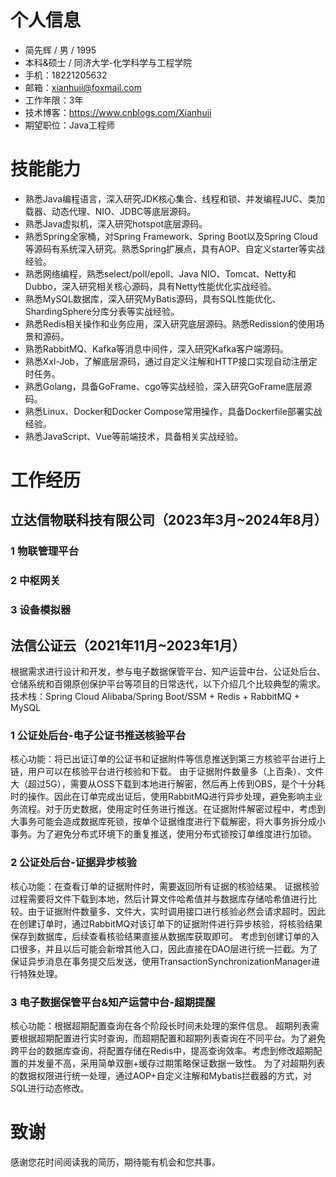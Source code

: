 # 个人信息
- 简先辉 / 男 / 1995
- 本科&硕士 / 同济大学-化学科学与工程学院
- 手机：18221205632
- 邮箱：xianhuii@foxmail.com
- 工作年限：3年
- 技术博客：https://www.cnblogs.com/Xianhuii
- 期望职位：Java工程师

# 技能能力
- 熟悉Java编程语言，深入研究JDK核心集合、线程和锁、并发编程JUC、类加载器、动态代理、NIO、JDBC等底层源码。
- 熟悉Java虚拟机，深入研究hotspot底层源码。
- 熟悉Spring全家桶，对Spring Framework、Spring Boot以及Spring Cloud等源码有系统深入研究。熟悉Spring扩展点，具有AOP、自定义starter等实战经验。
- 熟悉网络编程，熟悉select/poll/epoll、Java NIO、Tomcat、Netty和Dubbo，深入研究相关核心源码，具有Netty性能优化实战经验。
- 熟悉MySQL数据库，深入研究MyBatis源码，具有SQL性能优化、ShardingSphere分库分表等实战经验。
- 熟悉Redis相关操作和业务应用，深入研究底层源码。熟悉Redission的使用场景和源码。
- 熟悉RabbitMQ、Kafka等消息中间件，深入研究Kafka客户端源码。
- 熟悉Xxl-Job，了解底层源码，通过自定义注解和HTTP接口实现自动注册定时任务。
- 熟悉Golang，具备GoFrame、cgo等实战经验，深入研究GoFrame底层源码。
- 熟悉Linux、Docker和Docker Compose常用操作，具备Dockerfile部署实战经验。
- 熟悉JavaScript、Vue等前端技术，具备相关实战经验。

# 工作经历
## 立达信物联科技有限公司（2023年3月~2024年8月）
### 1 物联管理平台

### 2 中枢网关

### 3 设备模拟器


## 法信公证云（2021年11月~2023年1月）
根据需求进行设计和开发，参与电子数据保管平台、知产运营中台、公证处后台、仓储系统和百翎原创保护平台等项目的日常迭代，以下介绍几个比较典型的需求。
技术栈：Spring Cloud Alibaba/Spring Boot/SSM + Redis + RabbitMQ + MySQL
### 1 公证处后台-电子公证书推送核验平台
核心功能：将已出证订单的公证书和证据附件等信息推送到第三方核验平台进行上链，用户可以在核验平台进行核验和下载。
由于证据附件数量多（上百条）、文件大（超过5G），需要从OSS下载到本地进行解密，然后再上传到OBS，是个十分耗时的操作。因此在订单完成出证后，使用RabbitMQ进行异步处理，避免影响主业务流程。对于历史数据，使用定时任务进行推送。在证据附件解密过程中，考虑到大事务可能会造成数据库死锁，按单个证据维度进行下载解密，将大事务拆分成小事务。为了避免分布式环境下的重复推送，使用分布式锁按订单维度进行加锁。

### 2 公证处后台-证据异步核验
核心功能：在查看订单的证据附件时，需要返回所有证据的核验结果。
证据核验过程需要将文件下载到本地，然后计算文件哈希值并与数据库存储哈希值进行比较。由于证据附件数量多、文件大，实时调用接口进行核验必然会请求超时。因此在创建订单时，通过RabbitMQ对该订单下的证据附件进行异步核验，将核验结果保存到数据库，后续查看核验结果直接从数据库获取即可。
考虑到创建订单的入口很多，并且以后可能会新增其他入口，因此直接在DAO层进行统一拦截。为了保证异步消息在事务提交后发送，使用TransactionSynchronizationManager进行特殊处理。
### 3 电子数据保管平台&知产运营中台-超期提醒
核心功能：根据超期配置查询在各个阶段长时间未处理的案件信息。
超期列表需要根据超期配置进行实时查询，而超期配置和超期列表查询在不同平台。为了避免跨平台的数据库查询，将配置存储在Redis中，提高查询效率。考虑到修改超期配置的并发量不高，采用简单双删+缓存过期策略保证数据一致性。
为了对超期列表的数据权限进行统一处理，通过AOP+自定义注解和Mybatis拦截器的方式，对SQL进行动态修改。

# 致谢
感谢您花时间阅读我的简历，期待能有机会和您共事。